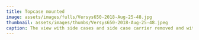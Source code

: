 ```yaml
---
title: Topcase mounted
image: assets/images/fulls/Versys650-2018-Aug-25-48.jpg
thumbnail: assets/images/thumbs/Versys650-2018-Aug-25-48.jpeg
caption: The view with side cases and side case carrier removed and with the topcase mounted. This would be a good setup for commuting. Enough room for helmet storage, and for storing a backpack or bag with laptop in it.
---
```

